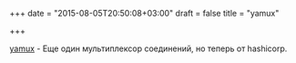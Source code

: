 +++
date = "2015-08-05T20:50:08+03:00"
draft = false
title = "yamux"

+++

<p><a href="https://github.com/hashicorp/yamux">yamux</a>&nbsp;-&nbsp;Еще один мультиплексор соединений, но теперь от hashicorp.</p>

